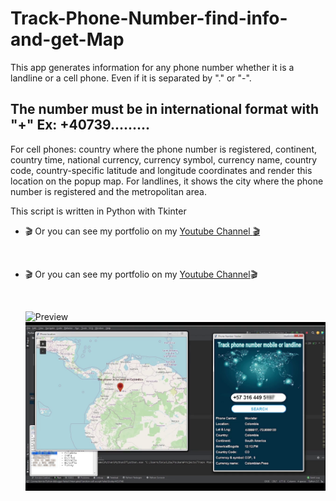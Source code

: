 # Track-Phone-Number-find-info-and-get-Map
This app generates information for any phone number whether it is a landline or a cell phone. Even if it is separated by "." or "-". 
## The number must be in international format with "+" Ex: +40739.........
For cell phones: country where the phone number is registered, continent, country time, national currency, currency symbol, currency name, country code,
  country-specific latitude and longitude coordinates and render this location on the popup map.
For landlines, it shows the city where the phone number is registered and the metropolitan area.

This script is written in Python with Tkinter

- :clapper: Or you can see my portfolio on my <a href="https://www.youtube.com/watch?v=QySKoAaQ9z8" target="_blank">Youtube Channel :clapper:</a></p>&nbsp;</div><br /><p></p>
- :clapper: Or you can see my portfolio on my <a onclick="window.open(this.href,'_blank');return false;" href="https://www.youtube.com/watch?v=QySKoAaQ9z8">Youtube Channel</a>:clapper:</a></p>&nbsp;</div><br /><p></p>
![Preview](https://github.com/FlorinTf/Track-Phone-Number-find-info-and-get-Map/blob/main/Track%20Phone%20number.gif)
![Track Phone Number](https://github.com/FlorinTf/Track-Phone-Number-find-info-and-get-Map/blob/main/Track%20Phone%20Number%20GPS%20find%20info%20on%20phone%20numbers%20with%20Phone%20Info.png)
